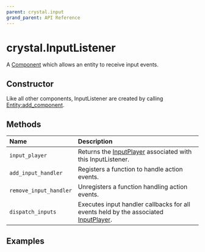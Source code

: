 ```yaml
---
parent: crystal.input
grand_parent: API Reference
---
```


# crystal.InputListener

A [Component](/crystal/api/ecs/component) which allows an entity to receive input events.

## Constructor

Like all other components, InputListener are created by calling [Entity:add_component](/crystal/api/ecs/entity_add_component).

## Methods

| Name                   | Description                                                                                         |
| :--------------------- | :-------------------------------------------------------------------------------------------------- |
| `input_player`         | Returns the [InputPlayer](input_player) associated with this InputListener.                         |
| `add_input_handler`    | Registers a function to handle action events.                                                       |
| `remove_input_handler` | Unregisters a function handling action events.                                                      |
| `dispatch_inputs`      | Executes input handler callbacks for all events held by the associated [InputPlayer](input_player). |

## Examples
